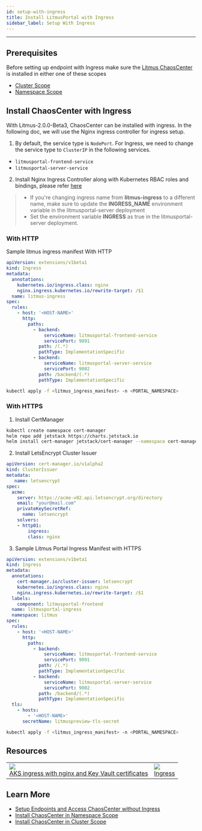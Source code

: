 ```yaml
---
id: setup-with-ingress
title: Install LitmusPortal with Ingress
sidebar_label: Setup With Ingress
---
```


---

## Prerequisites

Before setting up endpoint with Ingress make sure the [Litmus ChaosCenter](chaoscenter) is installed in either one of these scopes

- [Cluster Scope](chaoscenter-cluster-scope-installation)
- [Namespace Scope](chaoscenter-namespace-scope-installation)

## Install ChaosCenter with Ingress

With Litmus-2.0.0-Beta3, ChaosCenter can be installed with ingress.
In the following doc, we will use the Nginx ingress controller for ingress setup.

1. By default, the service type is `NodePort`. For Ingress, we need to change the service type to `ClusterIP` in the following services.

- `litmusportal-frontend-service`
- `litmusportal-server-service`

2. Install Nginx Ingress Controller along with Kubernetes RBAC roles and bindings, please refer [here](https://kubernetes.github.io/ingress-nginx/deploy/#installation-guide)

> - If you're changing ingress name from **litmus-ingress** to a different name, make sure to update the **INGRESS_NAME** environment variable in the litmusportal-server deployment
> - Set the environment variable **INGRESS** as true in the litmusportal-server deployment.

### With HTTP

Sample litmus ingress manifest With HTTP

```yaml
apiVersion: extensions/v1beta1
kind: Ingress
metadata:
  annotations:
    kubernetes.io/ingress.class: nginx
    nginx.ingress.kubernetes.io/rewrite-target: /$1
  name: litmus-ingress
spec:
  rules:
    - host: '<HOST-NAME>'
      http:
        paths:
          - backend:
              serviceName: litmusportal-frontend-service
              servicePort: 9091
            path: /(.*)
            pathType: ImplementationSpecific
          - backend:
              serviceName: litmusportal-server-service
              servicePort: 9002
            path: /backend/(.*)
            pathType: ImplementationSpecific
```

```bash
kubectl apply -f <litmus_ingress_manifest> -n <PORTAL_NAMESPACE>
```

### With HTTPS

1. Install CertManager

```bash
kubectl create namespace cert-manager
helm repo add jetstack https://charts.jetstack.io
helm install cert-manager jetstack/cert-manager --namespace cert-manager --create-namespace --version v1.3.0 --set installCRDs=true
```

2. Install LetsEncrypt Cluster Issuer

```yaml
apiVersion: cert-manager.io/v1alpha2
kind: ClusterIssuer
metadata:
   name: letsencrypt
spec:
  acme:
    server: https://acme-v02.api.letsencrypt.org/directory
    email: "your@mail.com"
    privateKeySecretRef:
      name: letsencrypt
    solvers:
    - http01:
     	ingress:
        class: nginx
```

3. Sample Litmus Portal Ingress Manifest with HTTPS

```yaml
apiVersion: extensions/v1beta1
kind: Ingress
metadata:
  annotations:
    cert-manager.io/cluster-issuer: letsencrypt
    kubernetes.io/ingress.class: nginx
    nginx.ingress.kubernetes.io/rewrite-target: /$1
  labels:
    component: litmusportal-frontend
  name: litmusportal-ingress
  namespace: litmus
spec:
  rules:
    - host: '<HOST-NAME>'
      http:
        paths:
          - backend:
              serviceName: litmusportal-frontend-service
              servicePort: 9091
            path: /(.*)
            pathType: ImplementationSpecific
          - backend:
              serviceName: litmusportal-server-service
              servicePort: 9002
            path: /backend/(.*)
            pathType: ImplementationSpecific
  tls:
    - hosts:
        - '<HOST-NAME>'
      secretName: litmuspreview-tls-secret
```

```bash
kubectl apply -f <litmus_ingress_manifest> -n <PORTAL_NAMESPACE>
```

## Resources

<table>
  <tr>
    <td>
      <a href="https://dev.to/hjgraca/aks-ingress-with-nginx-and-key-vault-certificates-2kma">
        <img width={300} src="https://res.cloudinary.com/practicaldev/image/fetch/s--RyQOqlJg--/c_imagga_scale,f_auto,fl_progressive,h_420,q_auto,w_1000/https://dev-to-uploads.s3.amazonaws.com/i/o13zbbtdr3nen2ikv734.jpg" />
        <br />
        <div style={{width: "300px"}}>
        AKS ingress with nginx and Key Vault certificates
        </div>
      </a>
    </td>
    <td>
        <a href="https://kubernetes.io/docs/concepts/services-networking/ingress/">
        <img width={300} src="https://external-content.duckduckgo.com/iu/?u=https%3A%2F%2Fwww.mirantis.com%2Fwp-content%2Fuploads%2F2018%2F03%2Ffirst-beta-version-of-kubernetes-1-10-is-here-your-chance-to-provide-feedback.jpg&f=1&nofb=1" />
        <br />
        <div style={{width: "300px"}}>
        Ingress
        </div>
      </a>
    </td>
  </tr>
</table>

## Learn More

- [Setup Endpoints and Access ChaosCenter without Ingress](setup-without-ingress)
- [Install ChaosCenter in Namespace Scope](chaoscenter-namespace-scope-installation)
- [Install ChaosCenter in Cluster Scope](chaoscenter-cluster-scope-installation)
